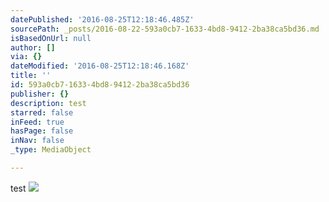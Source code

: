```yaml
---
datePublished: '2016-08-25T12:18:46.485Z'
sourcePath: _posts/2016-08-22-593a0cb7-1633-4bd8-9412-2ba38ca5bd36.md
isBasedOnUrl: null
author: []
via: {}
dateModified: '2016-08-25T12:18:46.168Z'
title: ''
id: 593a0cb7-1633-4bd8-9412-2ba38ca5bd36
publisher: {}
description: test
starred: false
inFeed: true
hasPage: false
inNav: false
_type: MediaObject

---
```

test
![](https://the-grid-user-content.s3-us-west-2.amazonaws.com/ea9d8ce6-2440-4956-b7a0-be4e45082a32.jpg)